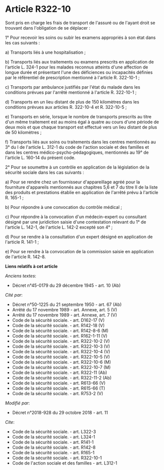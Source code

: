 # Article R322-10

Sont pris en charge les frais de transport de l'assuré ou de l'ayant droit se trouvant dans l'obligation de se déplacer : 

1° Pour recevoir les soins ou subir les examens appropriés à son état dans les cas suivants : 

a) Transports liés à une hospitalisation ; 

b) Transports liés aux traitements ou examens prescrits en application de l'article L. 324-1 pour les malades reconnus
atteints d'une affection de longue durée et présentant l'une des déficiences ou incapacités définies par le référentiel de
prescription mentionné à l'article R. 322-10-1 ; 

c) Transports par ambulance justifiés par l'état du malade dans les conditions prévues par l'arrêté mentionné à l'article R.
322-10-1 ; 

d) Transports en un lieu distant de plus de 150 kilomètres dans les conditions prévues aux articles R. 322-10-4 et R.
322-10-5 ; 

e) Transports en série, lorsque le nombre de transports prescrits au titre d'un même traitement est au moins égal à quatre au
cours d'une période de deux mois et que chaque transport est effectué vers un lieu distant de plus de 50 kilomètres ; 

f) Transports liés aux soins ou traitements dans les centres mentionnés au 3° du I de l'article L. 312-1 du code de l'action
sociale et des familles et dans les centres médico-psycho-pédagogiques, mentionnés au 19° de l'article L. 160-14 du présent
code. 

2° Pour se soumettre à un contrôle en application de la législation de la sécurité sociale dans les cas suivants : 

a) Pour se rendre chez un fournisseur d'appareillage agréé pour la fourniture d'appareils mentionnés aux chapitres 5,6 et 7
du titre II de la liste des produits et prestations établie en application de l'arrêté prévu à l'article R. 165-1 ; 

b) Pour répondre à une convocation du contrôle médical ; 

c) Pour répondre à la convocation d'un médecin-expert ou consultant désigné par une juridiction saisie d'une contestation
relevant du 1° de l'article L. 142-1, de l'article L. 142-2 excepté son 4° ; 

d) Pour se rendre à la consultation d'un expert désigné en application de l'article R. 141-1 ; 

e) Pour se rendre à la convocation de la commission saisie en application de l'article R. 142-8.

**Liens relatifs à cet article**

_Anciens textes_:

  - Décret n°45-0179 du 29 décembre 1945 - art. 10 (Ab)

_Cité par_:

  - Décret n°50-1225 du 21 septembre 1950 - art. 67 (Ab)
  - Arrêté du 17 novembre 1989 - art. Annexe, art. 5 (V)
  - Arrêté du 17 novembre 1989 - art. Annexe, art. 7 (V)
  - Code de la sécurité sociale. - art. D162-17 (V)
  - Code de la sécurité sociale. - art. R142-18 (V)
  - Code de la sécurité sociale. - art. R142-8-6 (M)
  - Code de la sécurité sociale. - art. R162-1-11 (V)
  - Code de la sécurité sociale. - art. R322-10-2 (V)
  - Code de la sécurité sociale. - art. R322-10-3 (V)
  - Code de la sécurité sociale. - art. R322-10-4 (V)
  - Code de la sécurité sociale. - art. R322-10-5 (V)
  - Code de la sécurité sociale. - art. R322-10-6 (M)
  - Code de la sécurité sociale. - art. R322-10-7 (M)
  - Code de la sécurité sociale. - art. R322-11 (Ab)
  - Code de la sécurité sociale. - art. R322-11-2 (Ab)
  - Code de la sécurité sociale. - art. R613-66 (V)
  - Code de la sécurité sociale. - art. R615-66 (T)
  - Code de la sécurité sociale. - art. R753-2 (V)

_Modifié par_:

  - Décret n°2018-928 du 29 octobre 2018 - art. 11

_Cite_:

  - Code de la sécurité sociale. - art. L322-3
  - Code de la sécurité sociale. - art. L324-1
  - Code de la sécurité sociale. - art. R141-1
  - Code de la sécurité sociale. - art. R142-8
  - Code de la sécurité sociale. - art. R165-1
  - Code de la sécurité sociale. - art. R322-10-1
  - Code de l'action sociale et des familles - art. L312-1

